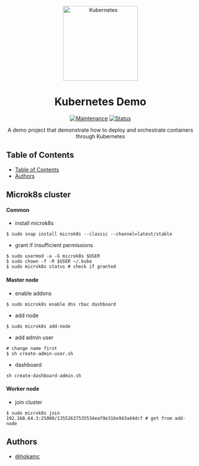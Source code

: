 <p align="center">
<img src="https://miro.medium.com/max/800/1*WpKHLIDsJZgWKJe-SkOtcg.png"  width="200" alt="Kubernetes"></a>
</p>
<h1 align="center">Kubernetes Demo</h1>

<div align="center">

[![Maintenance](https://img.shields.io/badge/Maintained%3F-yes-green.svg)]()
[![Status](https://img.shields.io/badge/status-active-success.svg)]()

</div>

<p align="center"> 
A demo project that demonstrate how to deploy and orchestrate containers through Kubernetes 
<br></p>

## Table of Contents

- [Table of Contents](#table-of-contents)
- [Authors](#authors)

## Microk8s cluster

#### Common
- install microk8s

```shell script
$ sudo snap install microk8s --classic --channel=latest/stable
```

- grant if insufficient permissions

```shell script
$ sudo usermod -a -G microk8s $USER
$ sudo chown -f -R $USER ~/.kube
$ sudo microk8s status # check if granted
```

#### Master node
- enable addons

```shell script
$ sudo microk8s enable dns rbac dashboard
```

- add node

```shell script
$ sudo microk8s add-node
```

- add admin user

```shell script
# change name first
$ sh create-admin-user.sh
```

- dashboard

```shell script
sh create-dashboard-admin.sh
```

#### Worker node
- join cluster

```shell script
$ sudo microk8s join 192.168.64.3:25000/13552637535534eaf9e316e943a44dcf # get from add-node
```

## Authors

- [@hokamc](https://github.com/hokamc)
